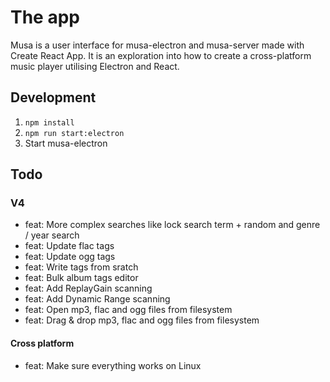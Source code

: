 # The app

Musa is a user interface for musa-electron and musa-server made with Create React App.
It is an exploration into how to create a cross-platform music player
utilising Electron and React.

## Development

1. `npm install`
2. `npm run start:electron`
3. Start musa-electron

## Todo

### V4

- feat: More complex searches like lock search term + random and genre / year search
- feat: Update flac tags
- feat: Update ogg tags
- feat: Write tags from sratch
- feat: Bulk album tags editor
- feat: Add ReplayGain scanning
- feat: Add Dynamic Range scanning
- feat: Open mp3, flac and ogg files from filesystem
- feat: Drag & drop mp3, flac and ogg files from filesystem

#### Cross platform

- feat: Make sure everything works on Linux
